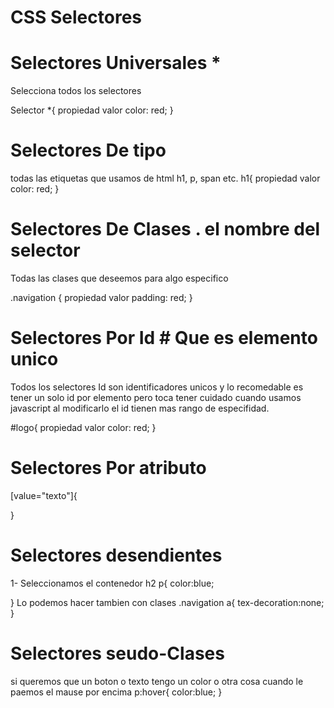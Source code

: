 # CSS Selectores

#  Selectores Universales * 
Selecciona todos los selectores

Selector
*{
propiedad   valor
   color:   red;
}

#  Selectores De tipo <etiquetas> 
todas las etiquetas que usamos de html h1, p, span etc.
h1{
 propiedad   valor
   color:   red;
}

#  Selectores De Clases . el nombre del selector
Todas las clases que deseemos para algo especifico

.navigation  {
propiedad    valor
   padding:   red;
}

#  Selectores Por Id # Que es elemento unico
Todos los selectores Id son identificadores unicos y lo recomedable es tener un solo id por elemento  pero  toca tener cuidado cuando usamos javascript al 
modificarlo el id tienen mas rango de especifidad.

#logo{
propiedad   valor
   color:   red;
}

# Selectores Por atributo
[value="texto"]{

}

# Selectores desendientes
 1- Seleccionamos el contenedor
h2 p{
   color:blue;

}
Lo podemos hacer tambien con clases
.navigation a{
   tex-decoration:none;
}

# Selectores seudo-Clases
si queremos que un boton o texto tengo un color o otra cosa cuando le paemos el mause por encima
p:hover{
  color:blue;
}

